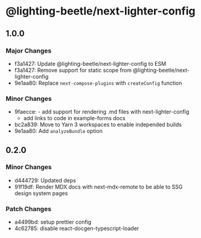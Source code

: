 # @lighting-beetle/next-lighter-config

## 1.0.0

### Major Changes

- f3a1427: Update @lighting-beetle/next-lighter-config to ESM
- f3a1427: Remove support for static scope from @lighting-beetle/next-lighter-config
- 9e1aa80: Replace `next-compose-plugins` with `createConfig` function

### Minor Changes

- 9faecce: - add support for rendering .md files with next-lighter-config
  - add links to code in example-forms docs
- bc2a839: Move to Yarn 3 workspaces to enable independed builds
- 9e1aa80: Add `analyzeBundle` option

## 0.2.0

### Minor Changes

- d444729: Updated deps
- 91f19df: Render MDX docs with next-mdx-remote to be able to SSG design system pages

### Patch Changes

- a4499bd: setup prettier config
- 4c62785: disable react-docgen-typescript-loader
